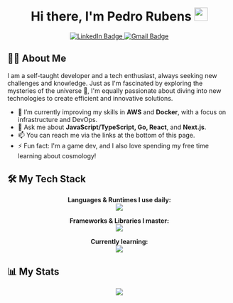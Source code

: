 <h1 align="center">
  Hi there, I'm Pedro Rubens
  <img src="https://media.giphy.com/media/hvRJCLFzcasrR4ia7z/giphy.gif" width="30px"/>
</h1>

<p align="center">
  <a href="https://www.linkedin.com/in/pedro-rubens-7033a5236/" target="_blank">
    <img src="https://img.shields.io/badge/LinkedIn-0077B5?style=for-the-badge&logo=linkedin&logoColor=white" alt="LinkedIn Badge"/>
  </a>
  <a href="mailto:pedro.colaressrubens15789@gmail.com">
    <img src="https://img.shields.io/badge/Gmail-D14836?style=for-the-badge&logo=gmail&logoColor=white" alt="Gmail Badge"/>
  </a>
</p>

## 👨‍💻 About Me

I am a self-taught developer and a tech enthusiast, always seeking new challenges and knowledge. Just as I'm fascinated by exploring the mysteries of the universe 🚀, I'm equally passionate about diving into new technologies to create efficient and innovative solutions.

- 🌱 I’m currently improving my skills in **AWS** and **Docker**, with a focus on infrastructure and DevOps.
- 💬 Ask me about **JavaScript/TypeScript, Go, React**, and **Next.js**.
- 📫 You can reach me via the links at the bottom of this page.
- ⚡ Fun fact: I'm a game dev, and I also love spending my free time learning about cosmology!

## 🛠️ My Tech Stack

<p align="center">
  <strong>Languages & Runtimes I use daily:</strong><br>
  <a href="https://skillicons.dev">
    <img src="https://skillicons.dev/icons?i=js,ts,nodejs,go,lua,python,mysql,postman" />
  </a>
</p>

<p align="center">
  <strong>Frameworks & Libraries I master:</strong><br>
  <a href="https://skillicons.dev">
    <img src="https://skillicons.dev/icons?i=react,nextjs,tailwind,bootstrap" />
  </a>
</p>

<p align="center">
  <strong>Currently learning:</strong><br>
  <a href="https://skillicons.dev">
    <img src="https://skillicons.dev/icons?i=aws,docker,mongodb" />
  </a>
</p>

## 📊 My Stats

<div align="center">
  <img src="https://github-readme-stats.vercel.app/api/top-langs/?username=PedrouColares&langs_count=16&theme=omni&card_width=450"/>
</div>
